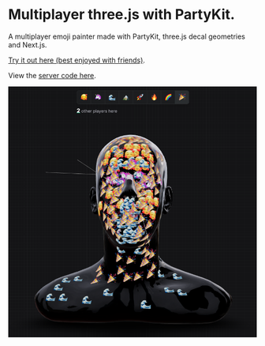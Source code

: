 # Multiplayer three.js with PartyKit.

A multiplayer emoji painter made with PartyKit, three.js decal geometries and Next.js.

[Try it out here (best enjoyed with friends)](https://rtf-multiplayer.vercel.app/).

View the [server code here](https://github.com/OwnKng/partykit-threejs-decals).

![Sceenshot of the app](/demo.png)
